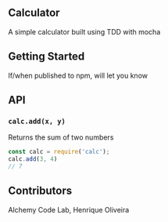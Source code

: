 ## Calculator
A simple calculator built using TDD with mocha

## Getting Started

If/when published to npm, will let you know

## API

### `calc.add(x, y)`

Returns the sum of two numbers

```js
const calc = require('calc');
calc.add(3, 4)
// 7
```

## Contributors
Alchemy Code Lab, Henrique Oliveira